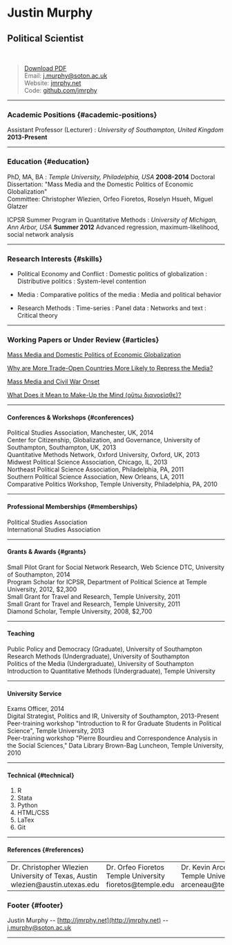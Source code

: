 # Justin Murphy
## Political Scientist  
<br>

> [Download PDF](resume.pdf)     
> Email: [j.murphy@soton.ac.uk](j.murphy@soton.ac.uk)      
> Website: [jmrphy.net](http://jmrphy.net)      
> Code: [github.com/jmrphy](http://github.com/jmrphy)      

--------

### Academic Positions {#academic-positions}

Assistant Professor (Lecturer)
: *University of Southampton, United Kingdom*
  __2013-Present__

------

### Education {#education}

PhD, MA, BA
: *Temple University, Philadelphia, USA*
  __2008-2014__
  Doctoral Dissertation: "Mass Media and the Domestic Politics of Economic Globalization"    
  Committee: Christopher Wlezien, Orfeo Fioretos, Roselyn Hsueh, Miguel Glatzer

ICPSR Summer Program in Quantitative Methods
: *University of Michigan, Ann Arbor, USA*
  __Summer 2012__
  Advanced regression, maximum-likelihood, social network analysis

------

### Research Interests {#skills}

* Political Economy and Conflict
  : Domestic politics of globalization
  : Distributive politics
  : System-level contention

* Media
  : Comparative politics of the media
  : Media and political behavior

* Research Methods
  : Time-series
  : Panel data
  : Networks and text
  : Critical theory

-------

### Working Papers or Under Review {#articles}

[Mass Media and Domestic Politics of Economic Globalization](http://figshare.com/articles/Mass_Media_and_the_Domestic_Politics_of_Economic_Globalization/1181874)           

[Why are More Trade-Open Countries More Likely to Repress the Media?](http://figshare.com/articles/Why_are_More_Trade_Open_Countries_More_Likely_to_Repress_the_Media_/997696)    

[Mass Media and Civil War Onset](http://figshare.com/articles/Mass_Media_and_Civil_War_Onset/1181828)        

[What Does it Mean to Make-Up the Mind (οὕτω διανοεῖσθε)?](http://figshare.com/articles/What_Does_It_Mean_to_Make_Up_the_Mind_____/1235544)        

-------

#### Conferences & Workshops {#conferences}

Political Studies Association, Manchester, UK, 2014<br>
Center for Citizenship, Globalization, and Governance, University of Southampton, Southampton, UK, 2013 <br>
Quantitative Methods Network, Oxford University, Oxford, UK, 2013 <br>
Midwest Political Science Association, Chicago, IL, 2013<br>
Northeast Political Science Association, Philadelphia, PA,  2011<br>
Southern Political Science Association, New Orleans, LA, 2011<br>
Comparative Politics Workshop, Temple University, Philadelphia, PA, 2010<br>

------

#### Professional Memberships {#memberships}

Political Studies Association    
International Studies Association

-------

#### Grants & Awards {#grants}

Small Pilot Grant for Social Network Research, Web Science DTC, University of Southampton, 2014     
Program Scholar for ICPSR, Department of Political Science at Temple University, 2012, $2,300    
Small Grant for Travel and Research, Temple University, 2011    
Small Grant for Travel and Research, Temple University, 2011   
Diamond Scholar, Temple University, 2008, $2,700    

-------

#### Teaching
  
Public Policy and Democracy (Graduate), University of Southampton           
Research Methods (Undergraduate), University of Southampton       
Politics of the Media (Undergraduate), University of Southampton     
Introduction to Quantitative Methods (Undergraduate), Temple University        

-------

#### University Service

Exams Officer, 2014          
Digital Strategist, Politics and IR, University of Southampton, 2013-Present        
Peer-training workshop "Introduction to R for Graduate Students in Political Science", Temple University, 2013        
Peer-training workshop "Pierre Bourdieu and Correspondence Analysis in the Social Sciences," Data Library Brown-Bag Luncheon, Temple University, 2010       

-------

#### Technical {#technical}

1. R
1. Stata
1. Python
1. HTML/CSS
1. LaTex
1. Git

------

#### References {#references}

<table cellpadding="10">
<tr>
<td>
Dr. Christopher Wlezien <br>   
University of Texas, Austin <br>   
wlezien@austin.utexas.edu <br>    
</td>
<td>    
Dr. Orfeo Fioretos<br>
Temple University<br>
fioretos@temple.edu<br>  
</td>
<td>
Dr. Kevin Arcenaeux <br>
Temple University <br>     
arceneau@temple.edu <br> 
</td>
<td>
Dr. Roselyn Hsueh<br>
Temple University<br>
rhsueh@temple.edu<br>
</td>
</tr>
</table>
</table>

### Footer {#footer}

Justin Murphy -- [http://jmrphy.net](http://jmrphy.net) -- [j.murphy@soton.ac.uk](j.murphy@soton.ac.uk)

------

